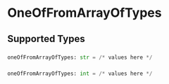 # OneOfFromArrayOfTypes


## Supported Types

### 

```python
oneOfFromArrayOfTypes: str = /* values here */
```

### 

```python
oneOfFromArrayOfTypes: int = /* values here */
```

